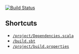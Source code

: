 [![Build Status](https://travis-ci.org/totekp/public_sbt_seed.svg)](https://travis-ci.org/totekp/public_sbt_seed)

## Shortcuts
- [`/project/Dependencies.scala`](/project/Dependencies.scala)
- [`/build.sbt`](/build.sbt)
- [`/project/build.properties`](/project/build.properties)